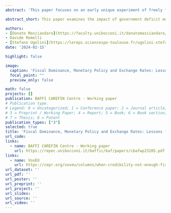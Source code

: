 ```yaml
---
abstract: 'This paper focuses on an early unique experiment of freely floating State-issued money, implemented in Venice between 1619 and 1666. Building on a new hand-collected database from a previously unexplored archival source, we show that, despite the Venetian ducat’s status as an international currency and the government’s reputation for fiscal prudence, its external value was significantly, and increasingly, affected by episodes of automatic government deficit monetization through the Banco del Giro during the crises of 1630 (outbreak of the bubonic plague) and 1648-50 (escalation of the Cretan War). This suggests that the institutional context plays an important role in the transmission mechanism between government deficit monetization and exchange rates.'

abstract_short: This paper examines the impact of government deficit monetization on the external value of Venetian ducats during crises in the 17th century. Despite Venice's reputation for fiscal prudence, the ducat's value declined due to monetary policies during the plague of 1630 and the Cretan War.

authors:
- [Donato Masciandaro](https://faculty.unibocconi.it/donatomasciandaro/)
- Davide Romelli
- [Stefano Ugolini](https://lereps.sciencespo-toulouse.fr/ugolini-stefano-581)
date: '2024-02-15'

highlight: false

image:
  caption: 'Fiscal Dominance, Monetary Policy and Exchange Rates: Lessons from Early-Modern Venice'
  focal_point: ""
  preview_only: false

math: false
projects: []
publication: BAFFI CAREFIN Centre - Working paper
# Publication type.
# Legend: 0 = Uncategorized; 1 = Conference paper; 2 = Journal article;
# 3 = Preprint / Working Paper; 4 = Report; 5 = Book; 6 = Book section;
# 7 = Thesis; 8 = Patent
publication_types: ["3"]
selected: true
title: 'Fiscal Dominance, Monetary Policy and Exchange Rates: Lessons from Early-Modern Venice'
url_code: 
links:
  - name: BAFFI CAREFIN Centre - Working paper
    url: https://repec.unibocconi.it/baffic/baf/papers/cbafwp23205.pdf
links:
  - name: VoxEU
    url: https://cepr.org/voxeu/columns/when-credibility-not-enough-fiscal-dominance-monetary-policy-and-exchange-rates-early
url_dataset: ''
url_pdf: ''
url_poster: ''
url_preprint: ''
url_project: ''
url_slides: 
url_source: ''
url_video: ''
---
```


